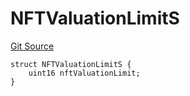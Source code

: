 # NFTValuationLimitS
[Git Source](https://github.com/thrackle-io/tron/blob/5c20e54658e3206ed81b54d70494bea2d0a0e5dd/src/client/token/handler/diamond/RuleStorage.sol)


```solidity
struct NFTValuationLimitS {
    uint16 nftValuationLimit;
}
```

